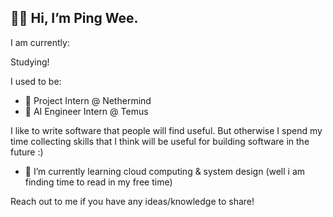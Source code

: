 ## 👋🏻 Hi, I’m Ping Wee.

I am currently:

Studying!

I used to be:

- 🔭 Project Intern @ Nethermind
- 🤖 AI Engineer Intern @ Temus

I like to write software that people will find useful. But otherwise I spend my time collecting skills that I think will be useful for building software in the future :)
- 🌱 I’m currently learning cloud computing & system design (well i am finding time to read in my free time)

Reach out to me if you have any ideas/knowledge to share!

<!--
**lpwee/lpwee** is a ✨ _special_ ✨ repository because its `README.md` (this file) appears on your GitHub profile.

Here are some ideas to get you started:

- 🔭 I’m currently working on ...

- 👯 I’m looking to collaborate on ...
- 🤔 I’m looking for help with ...
- 💬 Ask me about ...
- 📫 How to reach me: ...
- 😄 Pronouns: ...
- ⚡ Fun fact: ...
-->

